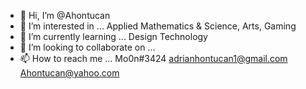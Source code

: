 - 👋 Hi, I’m @Ahontucan
- 👀 I’m interested in ... Applied Mathematics & Science, Arts, Gaming
- 🌱 I’m currently learning ... Design Technology
- 💞️ I’m looking to collaborate on ...
- 📫 How to reach me ... Mo0n#3424 adrianhontucan1@gmail.com Ahontucan@yahoo.com

<!---
Ahontucan/Ahontucan is a ✨ special ✨ repository because its `README.md` (this file) appears on your GitHub profile.
You can click the Preview link to take a look at your changes.
--->
